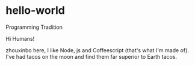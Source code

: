 # hello-world
Programming Tradition

Hi Humans!

zhouxinbo here, I like Node, js and Coffeescript (that's what I'm made of).
I've had tacos on the moon and find them far superior to Earth tacos.

